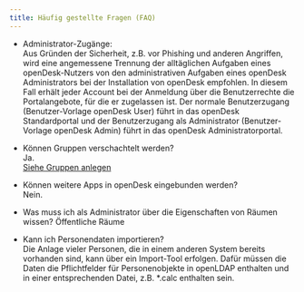 ```yaml
---
title: Häufig gestellte Fragen (FAQ)
---
```


-   Administrator-Zugänge:  
    Aus Gründen der Sicherheit, z.B. vor Phishing und anderen Angriffen, wird eine angemessene Trennung der alltäglichen Aufgaben eines openDesk-Nutzers von den administrativen Aufgaben eines openDesk Administrators bei der Installation von openDesk empfohlen. In diesem Fall erhält jeder Account bei der Anmeldung über die Benutzerrechte die Portalangebote, für die er zugelassen ist. Der normale Benutzerzugang (Benutzer-Vorlage openDesk User) führt in das openDesk Standardportal und der Benutzerzugang als Administrator (Benutzer-Vorlage openDesk Admin) führt in das openDesk Administratorportal.

-   Können Gruppen verschachtelt werden?  
    Ja.  
    [Siehe Gruppen anlegen](gruppen#gruppen-anlegen)

-   Können weitere Apps in openDesk eingebunden werden?  
    Nein.
-   Was muss ich als Administrator über die Eigenschaften von Räumen wissen?
     Öffentliche Räume
-   Kann ich Personendaten importieren?  
Die Anlage vieler Personen, die in einem anderen System bereits vorhanden sind, kann über ein Import-Tool erfolgen. Dafür müssen die Daten die Pflichtfelder für Personenobjekte in openLDAP enthalten und in einer entsprechenden Datei, z.B. *.calc enthalten sein.

